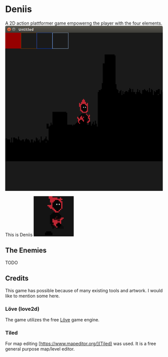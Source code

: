 # Deniis
A 2D action plattformer game empowerng the player with the four elements.
![Unable to load File](screenshot.png?raw=true "Screenshot")

This is Deniis
![Unable to load File](Deniis.gif?raw=true "Deniis first animation")

## The Enemies
TODO

## Credits
This game has possible because of many existing tools and artwork. I would like to mention some here.

### Löve (love2d)
The game utilizes the free [Löve](https://love2d.org/) game engine.

### Tiled
For map editing [https://www.mapeditor.org/](Tiled) was used. It is a free general purpose map/level editor.


